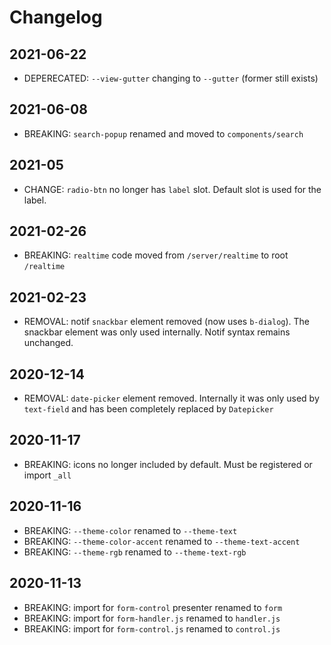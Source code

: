 # Changelog

## 2021-06-22
- DEPERECATED: `--view-gutter` changing to `--gutter` (former still exists)

## 2021-06-08
- BREAKING: `search-popup` renamed and moved to `components/search`

## 2021-05
- CHANGE: `radio-btn` no longer has `label` slot. Default slot is used for the label.

## 2021-02-26
- BREAKING: `realtime` code moved from `/server/realtime` to root `/realtime`

## 2021-02-23
- REMOVAL: notif `snackbar` element removed (now uses `b-dialog`). The snackbar element was only used internally. Notif syntax remains unchanged.

## 2020-12-14
- REMOVAL: `date-picker` element removed. Internally it was only used by `text-field` and has been completely replaced by `Datepicker`

## 2020-11-17
- BREAKING: icons no longer included by default. Must be registered or import `_all`

## 2020-11-16
- BREAKING: `--theme-color` renamed to `--theme-text`
- BREAKING: `--theme-color-accent` renamed to `--theme-text-accent`
- BREAKING: `--theme-rgb` renamed to `--theme-text-rgb`

## 2020-11-13
- BREAKING: import for `form-control` presenter renamed to `form`
- BREAKING: import for `form-handler.js` renamed to `handler.js`
- BREAKING: import for `form-control.js` renamed to `control.js`